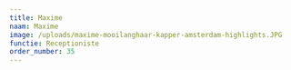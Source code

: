 ```yaml
---
title: Maxime
naam: Maxime
image: /uploads/maxime-mooilanghaar-kapper-amsterdam-highlights.JPG
functie: Receptioniste
order_number: 35
---
```


